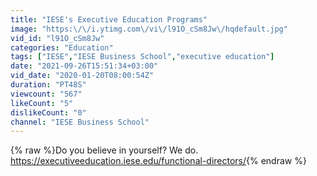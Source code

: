 ```yaml
---
title: "IESE's Executive Education Programs"
image: "https:\/\/i.ytimg.com\/vi\/l91O_cSm8Jw\/hqdefault.jpg"
vid_id: "l91O_cSm8Jw"
categories: "Education"
tags: ["IESE","IESE Business School","executive education"]
date: "2021-09-26T15:51:34+03:00"
vid_date: "2020-01-20T08:00:54Z"
duration: "PT48S"
viewcount: "567"
likeCount: "5"
dislikeCount: "0"
channel: "IESE Business School"
---
```

{% raw %}Do you believe in yourself? We do.<br /><a rel="nofollow" target="blank" href="https://executiveeducation.iese.edu/functional-directors/">https://executiveeducation.iese.edu/functional-directors/</a>{% endraw %}
